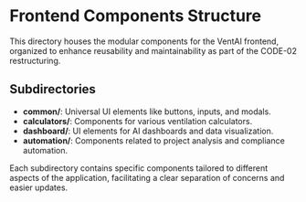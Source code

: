 # Frontend Components Structure

This directory houses the modular components for the VentAI frontend, organized to enhance reusability and maintainability as part of the CODE-02 restructuring.

## Subdirectories
- **common/**: Universal UI elements like buttons, inputs, and modals.
- **calculators/**: Components for various ventilation calculators.
- **dashboard/**: UI elements for AI dashboards and data visualization.
- **automation/**: Components related to project analysis and compliance automation.

Each subdirectory contains specific components tailored to different aspects of the application, facilitating a clear separation of concerns and easier updates.

